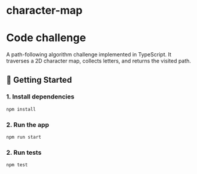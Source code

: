 # character-map

# Code challenge

A path-following algorithm challenge implemented in TypeScript. It traverses a 2D character map, collects letters, and returns the visited path.

## 🚀 Getting Started

### 1. Install dependencies

```bash
npm install
```

###  2. Run the app

```bash
npm run start
```

###  2. Run tests

```bash
npm test
```